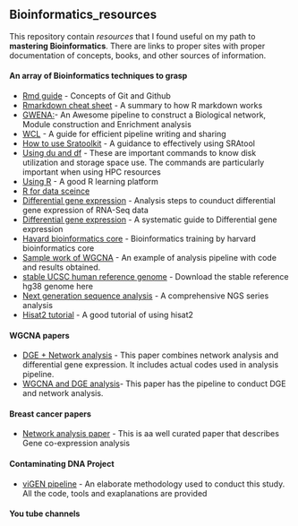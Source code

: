 ## Bioinformatics_resources
This repository contain *resources* that I found useful on my path to **mastering Bioinformatics**. There are links to proper sites with proper documentation of concepts, books, and other sources of information.

#### An array of Bioinformatics techniques to grasp
- [Rmd guide](https://www.markdownguide.org/basic-syntax/) - Concepts of Git and Github
- [Rmarkdown cheat sheet](https://www.rstudio.com/wp-content/uploads/2015/02/rmarkdown-cheatsheet.pdf) - A summary to how R markdown works
- [GWENA:](https://github.com/Kumquatum/GWENA)- An Awesome pipeline to construct a Biological network, Module construction and Enrichment analysis
- [WCL](http://www.commonwl.org/user_guide/01-introduction/index.html) - A guide for efficient pipeline writing and sharing
- [How to use Sratoolkit](https://www.reneshbedre.com/blog/ncbi_sra_toolkit.html) - A guidance to effectively using SRAtool
- [Using du and df](https://www.pair.com/support/kb/paircloud-du-and-df/) - These are important commands to know disk utilization and storage space use. The commands are particularly important when using HPC resources
- [Using R](https://swcarpentry.github.io/r-novice-inflammation/aio/index.html) - A good R learning platform
- [R for data sceince](https://r4ds.had.co.nz/r-markdown.html)
- [Differential gene expression](https://hbctraining.github.io/Training-modules/planning_successful_rnaseq/lessons/sample_level_QC.html#:~:text=First%2C%20the%20count%20data%20needs,using%20your%20tool%20of%20interest.) - Analysis steps to counduct differential gene expression of RNA-Seq data
- [Differential gene expression](https://github.com/hbctraining/DGE_workshop) - A systematic guide to Differential gene expression
- [Havard bioinformatics core](https://github.com/hbctraining) - Bioinformatics training by harvard bioinformatics core
- [Sample work of WGCNA](https://www.polarmicrobes.org/weighted-gene-correlation-network-analysis-wgcna-applied-to-microbial-communities/) - An example of analysis pipeline with code and results obtained.
- [stable UCSC human reference genome](https://www.gungorbudak.com/blog/2018/05/16/how-to-download-hg38-grch38-fasta-human-reference-genome/) - Download the stable reference hg38 genome here
- [Next generation sequence analysis](https://hbctraining.github.io/main/) - A comprehensive NGS series analysis
- [Hisat2 tutorial](https://bioinformatics-core-shared-training.github.io/RNAseq_September_2019/html/C_Alignment_with_HISAT2_practical.html) - A good tutorial of using hisat2
#### WGCNA papers
- [DGE + Network analysis](https://www.ncbi.nlm.nih.gov/pmc/articles/PMC6788446/) - This paper combines network analysis and differential gene expression. It includes actual codes used in analysis pipeline.
- [WGCNA and DGE analysis](https://journals.lww.com/md-journal/fulltext/2019/09130/using_weighted_gene_co_expression_network_analysis.30.aspx)- This paper has the pipeline to conduct DGE and network analysis.

#### Breast cancer papers
- [Network analysis paper](https://www.ncbi.nlm.nih.gov/pmc/articles/PMC6688090/) - This is aa well curated paper that describes Gene co-expression analysis

#### Contaminating DNA Project
- [viGEN pipeline](https://github.com/Jkgitau/viGEN) - An elaborate methodology used to conduct this study. All the code, tools and exaplanations are provided

#### You tube channels
